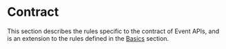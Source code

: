 # Contract

This section describes the rules specific to the contract of Event APIs, and is an extension to the rules defined in the [Basics](../../020_GENERAL-GUIDELINES/010_Basics/index.md) section.
